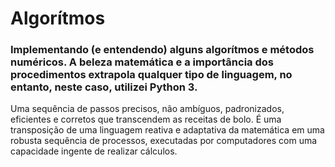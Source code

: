 # Algorítmos 
### Implementando (e entendendo) alguns algorítmos e métodos numéricos. A beleza matemática e a importância dos procedimentos extrapola qualquer tipo de linguagem, no entanto, neste caso, utilizei Python 3. 

Uma sequência de passos precisos, não ambíguos, padronizados, eficientes e corretos que transcendem as receitas de bolo. É uma transposição de uma linguagem reativa e adaptativa da matemática em uma robusta sequência de processos, executadas por computadores com uma capacidade ingente de realizar cálculos.   

